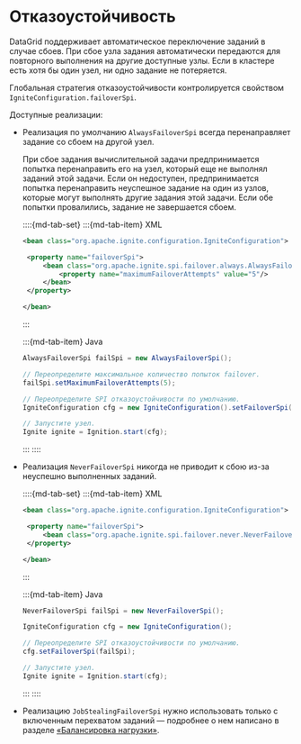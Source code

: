 # Отказоустойчивость

DataGrid поддерживает автоматическое переключение заданий в случае сбоев. При сбое узла задания автоматически передаются для повторного выполнения на другие доступные узлы. Если в кластере есть хотя бы один узел, ни одно задание не потеряется.

Глобальная стратегия отказоустойчивости контролируется свойством `IgniteConfiguration.failoverSpi`.

Доступные реализации:

- Реализация по умолчанию `AlwaysFailoverSpi` всегда перенаправляет задание со сбоем на другой узел. 

   При сбое задания вычислительной задачи предпринимается попытка перенаправить его на узел, который еще не выполнял заданий этой задачи. Если он недоступен, предпринимается попытка перенаправить неуспешное задание на один из узлов, которые могут выполнять другие задания этой задачи. Если обе попытки провалились, задание не завершается сбоем.

   ::::{md-tab-set}
   :::{md-tab-item} XML
   ```xml
   <bean class="org.apache.ignite.configuration.IgniteConfiguration">

    <property name="failoverSpi">
        <bean class="org.apache.ignite.spi.failover.always.AlwaysFailoverSpi">
            <property name="maximumFailoverAttempts" value="5"/>
        </bean>
    </property>

   </bean>
   ```
   :::

   :::{md-tab-item} Java
   ```java
   AlwaysFailoverSpi failSpi = new AlwaysFailoverSpi();

   // Переопределите максимальное количество попыток failover.
   failSpi.setMaximumFailoverAttempts(5);

   // Переопределите SPI отказоустойчивости по умолчанию.
   IgniteConfiguration cfg = new IgniteConfiguration().setFailoverSpi(failSpi);

   // Запустите узел.
   Ignite ignite = Ignition.start(cfg);
   ```
   :::
   ::::

- Реализация `NeverFailoverSpi` никогда не приводит к сбою из-за неуспешно выполненных заданий.

   ::::{md-tab-set}
   :::{md-tab-item} XML
   ```xml
   <bean class="org.apache.ignite.configuration.IgniteConfiguration">

    <property name="failoverSpi">
        <bean class="org.apache.ignite.spi.failover.never.NeverFailoverSpi"/>
    </property>

   </bean>
   ```
   :::

   :::{md-tab-item} Java
   ```java
   NeverFailoverSpi failSpi = new NeverFailoverSpi();

   IgniteConfiguration cfg = new IgniteConfiguration();

   // Переопределите SPI отказоустойчивости по умолчанию.
   cfg.setFailoverSpi(failSpi);

   // Запустите узел.
   Ignite ignite = Ignition.start(cfg);
   ```
   :::
   ::::

- Реализацию `JobStealingFailoverSpi` нужно использовать только с включенным перехватом заданий — подробнее о нем написано в разделе [«Балансировка нагрузки»](load_balancing.md).